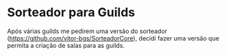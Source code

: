 # Sorteador para Guilds

Após várias guilds me pedirem uma versão do sorteador (https://github.com/vitor-bgs/SorteadorCore), decidi fazer uma versão que permita a criação de salas para as guilds.

